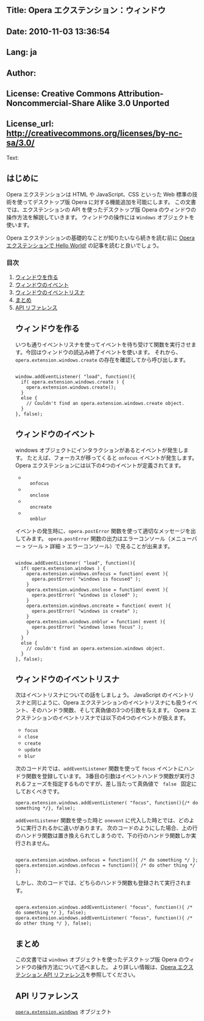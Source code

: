 Title: Opera エクステンション：ウィンドウ
----
Date: 2010-11-03 13:36:54
----
Lang: ja
----
Author: 
----
License: Creative Commons Attribution-Noncommercial-Share Alike 3.0 Unported
----
License_url: http://creativecommons.org/licenses/by-nc-sa/3.0/
----
Text:

<h2>
はじめに</h2>
<p>
  Opera エクステンションは HTML や JavaScript、CSS といった Web 標準の技術を使ってデスクトップ版 Opera に対する機能追加を可能にします。
  この文書では、エクステンションの API を使ったデスクトップ版 Opera のウィンドウの操作方法を解説していきます。
  ウィンドウの操作には <code>Windows</code> オブジェクトを使います。</p>
<p class="note">
  Opera エクステンションの基礎的なことが知りたいなら続きを読む前に <a href="http://dev.opera.com/articles/view/opera-extensions-hello-world-ja/">Opera エクステンションで Hello World!</a> の記事を読むと良いでしょう。</p>
<h3>
目次</h3>
<ol>
<li>
<a href="#create">ウィンドウを作る</a></li>
<li>
<a href="#windows">ウィンドウのイベント</a></li>
<li>
<a href="#listener">ウィンドウのイベントリスナ</a></li>
<li>
<a href="#conclusion">まとめ</a></li>
<li>
<a href="#api">API リファレンス</a></li>
<h2 id="create">ウィンドウを作る</h2>
<p>
  いつも通りイベントリスナを使ってイベントを待ち受けて関数を実行させます。今回はウィンドウの読込み終了イベントを使います。
  それから、<code>opera.extension.windows.create</code> の存在を確認してから呼び出します。</p>
<pre><code>
window.addEventListener( &quot;load&quot;, function(){
  if( opera.extension.windows.create ) {
    opera.extension.windows.create();
  } 
  else {
    // Couldn&#39;t find an opera.extension.windows.create object.
  }
}, false);</code></pre>
<h2 id="windows">
ウィンドウのイベント</h2>
<p>
  windows オブジェクトにインタラクションがあるとイベントが発生します。
  たとえば、フォーカスが移ってくると <code>onfocus</code> イベントが発生します。
  Opera エクステンションには以下の4つのイベントが定義されてます。</p>
<ul>
<li>
<code>
  onfocus</code></li>
<li>
<code>
  onclose</code></li>
<li>
<code>
  oncreate</code></li>
<li>
<code>
  onblur</code></li></ul>
<p>
  イベントの発生時に、<code>opera.postError</code> 関数を使って適切なメッセージを出してみます。
  <code>opera.postError</code> 関数の出力はエラーコンソール（メニューバー &gt; ツール &gt; 詳細 &gt; エラーコンソール）で見ることが出来ます。</p>
<pre><code>
window.addEventListener( &quot;load&quot;, function(){
  if( opera.extension.windows ) {
    opera.extension.windows.onfocus = function( event ){
      opera.postError( &quot;windows is focused&quot; );
    }
    opera.extension.windows.onclose = function( event ){
      opera.postError( &quot;windows is closed&quot; );
    }
    opera.extension.windows.oncreate = function( event ){
      opera.postError( &quot;windows is create&quot; );
    }
    opera.extension.windows.onblur = function( event ){
      opera.postError( &quot;windows loses focus&quot; );
    }    
  }
  else {
    // couldn&#39;t find an opera.extension.windows object.
  }
}, false); </code></pre>

<h2 id="listener">ウィンドウのイベントリスナ</h2>
<p>
  次はイベントリスナについての話をしましょう。
  JavaScript のイベントリスナと同じように、Opera エクステンションのイベントリスナにも扱うイベント、そのハンドラ関数、そして真偽値の3つの引数を与えます。
  Opera エクステンションのイベントリスナでは以下の4つのイベントが扱えます。</p>
<ul>
<li>
<code>focus</code></li>
<li>
<code>close</code></li>
<li>
<code>create</code></li>
<li>
<code>update</code></li>
<li>
<code>blur</code></li></ul>
<p>
  次のコード片では、<code>addEventListener</code> 関数を使って <code>focus</code> イベントにハンドラ関数を登録しています。
  3番目の引数はイベントハンドラ関数が実行されるフェーズを指定するものですが、差し当たって真偽値で <code> false </code> 固定にしておくべきです。
<pre><code>opera.extension.windows.addEventListener( &quot;focus&quot;, function(){/* do something */}, false);</code></pre>
<p>
  <code>addEventListener</code> 関数を使った時と <code>onevent</code> に代入した時とでは、どのように実行されるかに違いがあります。
  次のコードのようにした場合、上の行のハンドラ関数は置き換えられてしまうので、下の行のハンドラ関数しか実行されません。</p>
<pre><code>
opera.extension.windows.onfocus = function(){ /* do something */ };
opera.extension.windows.onfocus = function(){ /* do other thing */ };</code></pre>
<p>
  しかし、次のコードでは、どちらのハンドラ関数も登録されて実行されます。</p>
<pre><code>
opera.extension.windows.addEventListener( &quot;focus&quot;, function(){ /* do something */ }, false);
opera.extension.windows.addEventListener( &quot;focus&quot;, function(){ /* do other thing */ }, false);</code></pre>

<h2 id="conclusion">まとめ</h2>
<p>
  この文書では <code>windows</code> オブジェクトを使ったデスクトップ版 Opera のウィンドウの操作方法について述べました。
  より詳しい情報は、<a href="http://labs.opera.com/extensions-api/">Opera エクステンション API リファレンス</a>を参照してください。</p>
<h2 id="api">
API リファレンス</h2>
<p>
<code><a href="http://labs.opera.com/extensions-api/backgroundProcess/BrowserWindows.html">opera.extension.windows</a></code> オブジェクト</p>            </p></ol>
